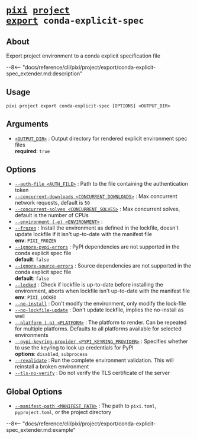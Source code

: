 # <code>[pixi](../../../pixi.md) [project](../../project.md) [export](../export.md) conda-explicit-spec</code>

## About
Export project environment to a conda explicit specification file

--8<-- "docs/reference/cli/pixi/project/export/conda-explicit-spec_extender.md:description"

## Usage
```
pixi project export conda-explicit-spec [OPTIONS] <OUTPUT_DIR>
```

## Arguments
- <a id="arg-<OUTPUT_DIR>" href="#arg-<OUTPUT_DIR>">`<OUTPUT_DIR>`</a>
:  Output directory for rendered explicit environment spec files
<br>**required**: `true`

## Options
- <a id="arg---auth-file" href="#arg---auth-file">`--auth-file <AUTH_FILE>`</a>
:  Path to the file containing the authentication token
- <a id="arg---concurrent-downloads" href="#arg---concurrent-downloads">`--concurrent-downloads <CONCURRENT_DOWNLOADS>`</a>
:  Max concurrent network requests, default is `50`
- <a id="arg---concurrent-solves" href="#arg---concurrent-solves">`--concurrent-solves <CONCURRENT_SOLVES>`</a>
:  Max concurrent solves, default is the number of CPUs
- <a id="arg---environment" href="#arg---environment">`--environment (-e) <ENVIRONMENT>`</a>
:
- <a id="arg---frozen" href="#arg---frozen">`--frozen`</a>
:  Install the environment as defined in the lockfile, doesn't update lockfile if it isn't up-to-date with the manifest file
<br>**env**: `PIXI_FROZEN`
- <a id="arg---ignore-pypi-errors" href="#arg---ignore-pypi-errors">`--ignore-pypi-errors`</a>
:  PyPI dependencies are not supported in the conda explicit spec file
<br>**default**: `false`
- <a id="arg---ignore-source-errors" href="#arg---ignore-source-errors">`--ignore-source-errors`</a>
:  Source dependencies are not supported in the conda explicit spec file
<br>**default**: `false`
- <a id="arg---locked" href="#arg---locked">`--locked`</a>
:  Check if lockfile is up-to-date before installing the environment, aborts when lockfile isn't up-to-date with the manifest file
<br>**env**: `PIXI_LOCKED`
- <a id="arg---no-install" href="#arg---no-install">`--no-install`</a>
:  Don't modify the environment, only modify the lock-file
- <a id="arg---no-lockfile-update" href="#arg---no-lockfile-update">`--no-lockfile-update`</a>
:  Don't update lockfile, implies the no-install as well
- <a id="arg---platform" href="#arg---platform">`--platform (-p) <PLATFORM>`</a>
:  The platform to render. Can be repeated for multiple platforms. Defaults to all platforms available for selected environments
- <a id="arg---pypi-keyring-provider" href="#arg---pypi-keyring-provider">`--pypi-keyring-provider <PYPI_KEYRING_PROVIDER>`</a>
:  Specifies whether to use the keyring to look up credentials for PyPI
<br>**options**: `disabled`, `subprocess`
- <a id="arg---revalidate" href="#arg---revalidate">`--revalidate`</a>
:  Run the complete environment validation. This will reinstall a broken environment
- <a id="arg---tls-no-verify" href="#arg---tls-no-verify">`--tls-no-verify`</a>
:  Do not verify the TLS certificate of the server

## Global Options
- <a id="arg---manifest-path" href="#arg---manifest-path">`--manifest-path <MANIFEST_PATH>`</a>
:  The path to `pixi.toml`, `pyproject.toml`, or the project directory

--8<-- "docs/reference/cli/pixi/project/export/conda-explicit-spec_extender.md:example"
